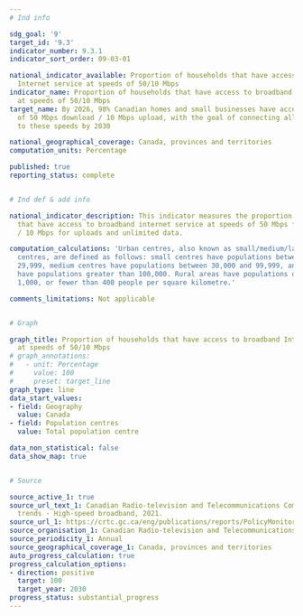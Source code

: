 ```yaml
---
# Ind info

sdg_goal: '9'
target_id: '9.3'
indicator_number: 9.3.1
indicator_sort_order: 09-03-01

national_indicator_available: Proportion of households that have access to broadband
  Internet service at speeds of 50/10 Mbps
indicator_name: Proportion of households that have access to broadband Internet service
  at speeds of 50/10 Mbps
target_name: By 2026, 98% Canadian homes and small businesses have access to speeds
  of 50 Mbps download / 10 Mbps upload, with the goal of connecting all Canadians
  to these speeds by 2030

national_geographical_coverage: Canada, provinces and territories
computation_units: Percentage

published: true
reporting_status: complete


# Ind def & add info

national_indicator_description: This indicator measures the proportion of households
  that have access to broadband internet service at speeds of 50 Mbps for downloads
  / 10 Mbps for uploads and unlimited data.

computation_calculations: 'Urban centres, also known as small/medium/large population
  centres, are defined as follows: small centres have populations between 1,000 and
  29,999, medium centres have populations between 30,000 and 99,999, and large centres
  have populations greater than 100,000. Rural areas have populations of less than
  1,000, or fewer than 400 people per square kilometre.'

comments_limitations: Not applicable


# Graph 

graph_title: Proportion of households that have access to broadband Internet service
  at speeds of 50/10 Mbps
# graph_annotations:
#   - unit: Percentage
#     value: 100
#     preset: target_line
graph_type: line
data_start_values:
- field: Geography
  value: Canada
- field: Population centres
  value: Total population centre

data_non_statistical: false
data_show_map: true


# Source

source_active_1: true
source_url_text_1: Canadian Radio-television and Telecommunications Commission. Current
  trends - High-speed broadband, 2021.
source_url_1: https://crtc.gc.ca/eng/publications/reports/PolicyMonitoring/ban.htm
source_organisation_1: Canadian Radio-television and Telecommunications Commission
source_periodicity_1: Annual
source_geographical_coverage_1: Canada, provinces and territories
auto_progress_calculation: true
progress_calculation_options:
- direction: positive
  target: 100
  target_year: 2030
progress_status: substantial_progress
---
```

